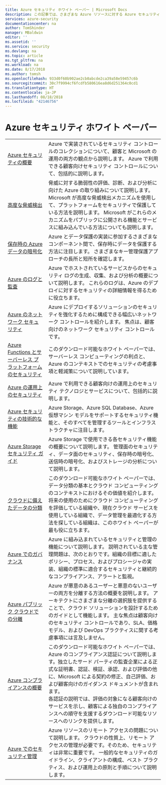 ```yaml
---
title: Azure セキュリティ ホワイト ペーパー | Microsoft Docs
description: この記事では、さまざまな Azure リソースに対する Azure セキュリティ ホワイト ペーパーの精選された一覧を示します。
services: azure-security
documentationcenter: na
author: TomShinder
manager: MBaldwin
editor: ''
ms.assetid: ''
ms.service: security
ms.devlang: na
ms.topic: article
ms.tgt_pltfrm: na
ms.workload: na
ms.date: 8/17/2018
ms.author: tomsh
ms.openlocfilehash: 933d0f60b902ae2cb0abcde2ca39a58e59457c6b
ms.sourcegitcommit: 30c7f9994cf6fcdfb580616ea8d6d251364c0cd1
ms.translationtype: HT
ms.contentlocale: ja-JP
ms.lasthandoff: 08/18/2018
ms.locfileid: "42146756"
---
```

# <a name="azure-security-white-papers"></a>Azure セキュリティ ホワイト ペーパー
| | |
|-|-|
|[Azure セキュリティの概要](azure-security.md)|Azure で実装されているセキュリティ コントロールのコレクションについて、顧客と Microsoft の運用の両方の観点から説明します。 Azure で利用できる顧客向けセキュリティ コントロールについて、包括的に説明します。|
|[高度な脅威検出](azure-threat-detection.md)|脅威に対する脆弱性の評価、診断、および分析に向けた Azure の取り組みについて説明します。 Microsoft が高度な脅威検出メカニズムを使用して、プラットフォームをセキュリティで保護している方法を説明します。 Microsoft がこれらのメカニズムをパブリックに公開される機能とサービスに組み込んでいる方法についても説明します。|
|[保存時の Azure データの暗号化](azure-security-encryption-atrest.md)|Azure とデータ保護の実装に参加するさまざまなコンポーネント間で、保存時にデータを保護する方法に注目します。 さまざまなキー管理保護アプローチの長所と短所を確認します。|
|[Azure のログと監査](azure-log-audit.md)|Azure でホストされているサービスからのセキュリティ ログの生成、収集、および分析の概要について説明します。 これらのログは、Azure のデプロイに対するセキュリティの詳細情報を得るために役立ちます。 |
|[Azure のネットワーク セキュリティ](abstract-azure-network-security.md)|Azure にデプロイするソリューションのセキュリティを強化するために構成できる幅広いネットワーク コントロールを紹介します。 焦点は、顧客向けのネットワーク セキュリティ コントロールです。|
|[Azure Functions とサーバーレス プラットフォームのセキュリティ](https://gallery.technet.microsoft.com/Azure-Functions-and-c6449f8d/file/202175/1/Microsoft%20Serverless%20Platform.pdf)|このダウンロード可能なホワイト ペーパーでは、サーバーレス コンピューティングの利点と、Azure のコンテキストでのセキュリティの考慮事項と軽減策について説明しています。 |
|[Azure の運用上のセキュリティ](azure-operational-security.md)|Azure で利用できる顧客向けの運用上のセキュリティ テクノロジとサービスについて、包括的に説明します。|
|[Azure セキュリティの技術的な機能](azure-security-technical-capabilities.md)|Azure Storage、Azure SQL Database、Azure 仮想マシン モデルをサポートするセキュリティ機能と、そのすべてを管理するツールとインフラストラクチャに注目します。|
|[Azure Storage セキュリティ ガイド](https://docs.microsoft.com/azure/storage/common/storage-security-guide?toc=%2fazure%2fsecurity%2ftoc.json) |Azure Storage で使用できる各セキュリティ機能の概要について説明します。 管理面のセキュリティ、データ面のセキュリティ、保存時の暗号化、送信時の暗号化、およびストレージの分析について説明します。|
|[クラウドに備えたデータの分類](https://gallery.technet.microsoft.com/Data-Classification-for-51252f03/file/172083/1/Data%20Classification%20for%20Cloud%20Readiness%20(2017-04-11).pdf)  |このダウンロード可能なホワイト ペーパーでは、データ分類の基本とクラウド コンピューティングのコンテキストにおけるその価値を紹介します。 将来の使用のためにクラウド コンピューティングを評価している組織や、現在クラウド サービスを使用している組織で、データ管理を最適化する方法を探している組織は、このホワイト ペーパーが最も役に立ちます。|
|[Azure でのガバナンス](governance-in-azure.md)|Azure に組み込まれているセキュリティと管理の機能について説明します。 説明されている主な管理問題は、次のとおりです。組織の目標に適したポリシー、プロセス、およびプロシージャの実装、組織の標準に適合するセキュリティと継続的なコンプライアンス、アラートと監視。
|[Azure パブリック クラウドでの分離](azure-isolation.md)|Azure が悪意のあるユーザーと悪意のないユーザーの両方を分離する方法の概要を説明します。 アーキテクトにさまざまな分離の選択肢を提供することで、クラウド ソリューションを設計するためのガイドとして機能します。 主な焦点は顧客向けのセキュリティ コントロールであり、SLA、価格モデル、および DevOps プラクティスに関する考慮事項には言及しません。|
|[Azure コンプライアンスの概要](https://gallery.technet.microsoft.com/Overview-of-Azure-c1be3942)|このダウンロード可能なホワイト ペーパーでは、Azure のコンプライアンス認証について説明します。独立したサード パーティの監査企業による正式な証明書、認証、検証、承認、および評価の他に、Microsoft による契約の修正、自己評価、および顧客向けのガイダンス ドキュメントが含まれます。 <br/> 各認証の説明では、評価の対象になる顧客向けのサービスを示し、顧客による独自のコンプライアンスへの順守を支援するダウンロード可能なリソースへのリンクを提供します。|
|[Azure でのセキュリティ管理](azure-security-management.md)|Azure リソースのリモート アクセスの問題について説明します。 クラウドの性質上、リモート アクセスの管理が必要です。そのため、セキュリティは非常に重要です。 一般的なセキュリティのガイドライン、クライアントの構成、ベスト プラクティス、および運用上の原則と手順について説明します。 |

